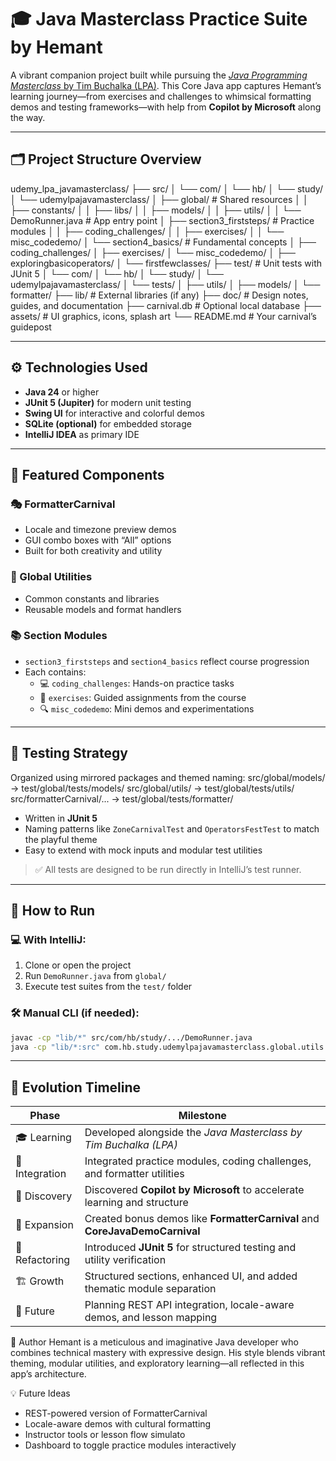 # 🎓 Java Masterclass Practice Suite by Hemant

A vibrant companion project built while pursuing the [_Java Programming Masterclass_ by Tim Buchalka (LPA)](https://www.udemy.com/course/java-the-complete-java-developer-course/). This Core Java app captures Hemant’s learning journey—from exercises and challenges to whimsical formatting demos and testing frameworks—with help from **Copilot by Microsoft** along the way.

---

## 🗂️ Project Structure Overview
udemy_lpa_javamasterclass/
├── src/
│   └── com/
│       └── hb/
│           └── study/
│               └── udemylpajavamasterclass/
│                   ├── global/                     # Shared resources
│                   │   ├── constants/
│                   │   ├── libs/
│                   │   ├── models/
│                   │   ├── utils/
│                   │   └── DemoRunner.java         # App entry point
│                   ├── section3_firststeps/        # Practice modules
│                   │   ├── coding_challenges/
│                   │   ├── exercises/
│                   │   └── misc_codedemo/
│                   └── section4_basics/            # Fundamental concepts
│                       ├── coding_challenges/
│                       ├── exercises/
│                       └── misc_codedemo/
│                           ├── exploringbasicoperators/
│                           └── firstfewclasses/
├── test/                              # Unit tests with JUnit 5
│   └── com/
│       └── hb/
│           └── study/
│               └── udemylpajavamasterclass/
│                   └── tests/
│                       ├── utils/
│                       ├── models/
│                       └── formatter/
├── lib/                               # External libraries (if any)
├── doc/                               # Design notes, guides, and documentation
├── carnival.db                        # Optional local database
├── assets/                            # UI graphics, icons, splash art
└── README.md                          # Your carnival’s guidepost

---

## ⚙️ Technologies Used

- **Java 24** or higher
- **JUnit 5 (Jupiter)** for modern unit testing
- **Swing UI** for interactive and colorful demos
- **SQLite (optional)** for embedded storage
- **IntelliJ IDEA** as primary IDE

---

## 🎪 Featured Components

### 🎭 FormatterCarnival
- Locale and timezone preview demos
- GUI combo boxes with “All” options
- Built for both creativity and utility

### 🧩 Global Utilities
- Common constants and libraries
- Reusable models and format handlers

### 📚 Section Modules
- `section3_firststeps` and `section4_basics` reflect course progression
- Each contains:
    - 💻 `coding_challenges`: Hands-on practice tasks
    - 📖 `exercises`: Guided assignments from the course
    - 🔍 `misc_codedemo`: Mini demos and experimentations

---

## 🧪 Testing Strategy

Organized using mirrored packages and themed naming:
src/global/models/           → test/global/tests/models/ src/global/utils/            → test/global/tests/utils/ src/formatterCarnival/...    → test/global/tests/formatter/


- Written in **JUnit 5**
- Naming patterns like `ZoneCarnivalTest` and `OperatorsFestTest` to match the playful theme
- Easy to extend with mock inputs and modular test utilities

> ✅ All tests are designed to be run directly in IntelliJ’s test runner.

---

## 🎯 How to Run

### 💻 With IntelliJ:
1. Clone or open the project
2. Run `DemoRunner.java` from `global/`
3. Execute test suites from the `test/` folder

### 🛠️ Manual CLI (if needed):
```bash
javac -cp "lib/*" src/com/hb/study/.../DemoRunner.java
java -cp "lib/*:src" com.hb.study.udemylpajavamasterclass.global.utils.DemoRunner
```
---
## 🌈 Evolution Timeline

| Phase         | Milestone                                                                 |
|---------------|---------------------------------------------------------------------------|
| 🎓 Learning    | Developed alongside the *Java Masterclass by Tim Buchalka (LPA)*         |
| 🤝 Integration | Integrated practice modules, coding challenges, and formatter utilities  |
| 🤖 Discovery   | Discovered **Copilot by Microsoft** to accelerate learning and structure |
| 🎡 Expansion   | Created bonus demos like **FormatterCarnival** and **CoreJavaDemoCarnival** |
| 🧪 Refactoring | Introduced **JUnit 5** for structured testing and utility verification    |
| 🏗️ Growth      | Structured sections, enhanced UI, and added thematic module separation    |
| 🔮 Future       | Planning REST API integration, locale-aware demos, and lesson mapping    |




👤 Author
Hemant is a meticulous and imaginative Java developer who combines technical mastery with expressive design. His style blends vibrant theming, modular utilities, and exploratory learning—all reflected in this app’s architecture.

💡 Future Ideas
- REST-powered version of FormatterCarnival
- Locale-aware demos with cultural formatting
- Instructor tools or lesson flow simulato
- Dashboard to toggle practice modules interactively
